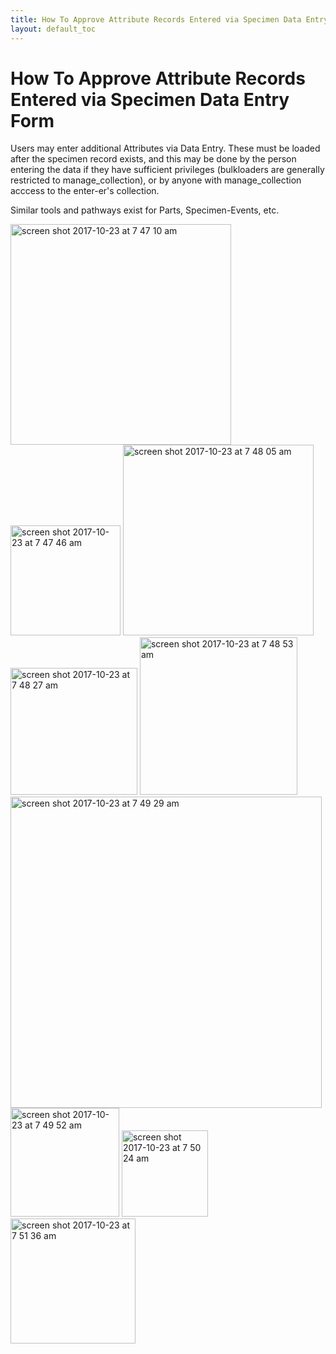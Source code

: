 ```yaml
---
title: How To Approve Attribute Records Entered via Specimen Data Entry Form
layout: default_toc
---
```


# How To Approve Attribute Records Entered via Specimen Data Entry Form

Users may enter additional Attributes via Data Entry. These must be loaded after the specimen record exists, and this may be done
by the person entering the data if they have sufficient privileges (bulkloaders are generally restricted to manage_collection),
or by anyone with manage_collection acccess to the enter-er's collection.

<p>

Similar tools and pathways exist for Parts, Specimen-Events, etc.

<p>

<img width="353" alt="screen shot 2017-10-23 at 7 47 10 am" src="https://user-images.githubusercontent.com/5720791/31895583-6cb9ffae-b7c6-11e7-9c98-e6d3be4c3cfd.png">

<img width="176" alt="screen shot 2017-10-23 at 7 47 46 am" src="https://user-images.githubusercontent.com/5720791/31895606-7c15ef58-b7c6-11e7-964a-e5fd32bf1e58.png">


<img width="305" alt="screen shot 2017-10-23 at 7 48 05 am" src="https://user-images.githubusercontent.com/5720791/31895892-3bb7d4e8-b7c7-11e7-8765-c5b6c0e781b6.png">


<img width="203" alt="screen shot 2017-10-23 at 7 48 27 am" src="https://user-images.githubusercontent.com/5720791/31895648-9abe687c-b7c6-11e7-810b-aad4be09b2cd.png">

<img width="252" alt="screen shot 2017-10-23 at 7 48 53 am" src="https://user-images.githubusercontent.com/5720791/31895661-a5d40014-b7c6-11e7-8396-9f75625b58d0.png">

<img width="498" alt="screen shot 2017-10-23 at 7 49 29 am" src="https://user-images.githubusercontent.com/5720791/31895694-bc9fdc14-b7c6-11e7-9334-b98f093f7d1c.png">

<img width="174" alt="screen shot 2017-10-23 at 7 49 52 am" src="https://user-images.githubusercontent.com/5720791/31895718-c972e210-b7c6-11e7-80b0-e430fbb47f88.png">

<img width="138" alt="screen shot 2017-10-23 at 7 50 24 am" src="https://user-images.githubusercontent.com/5720791/31895751-da3c147c-b7c6-11e7-9ae7-115eb9efe4e8.png">

<img width="200" alt="screen shot 2017-10-23 at 7 51 36 am" src="https://user-images.githubusercontent.com/5720791/31895815-06811d98-b7c7-11e7-8379-717e8bea772b.png">
